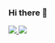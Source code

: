 ### Hi there 👋

<!--
**iii719/iii719** is a ✨ _special_ ✨ repository because its `README.md` (this file) appears on your GitHub profile.

Here are some ideas to get you started:

- 🔭 I’m currently working on ...
- 🌱 I’m currently learning ...
- 👯 I’m looking to collaborate on ...
- 🤔 I’m looking for help with ...
- 💬 Ask me about ...
- 📫 How to reach me: ...
- 😄 Pronouns: ...
- ⚡ Fun fact: ...
-->
<a href="https://github.com/iii719/GUI_PEIA" target="_blank">
  <img src="https://img.shields.io/badge/GUI_PEIA-007bff?style=flat&logo=hierarchical_attention&logoColor=ffffff"/>
</a>
<a href="https://github.com/iii719/EMRES" target="_blank">
  <img src="https://img.shields.io/badge/EMRES-f39c12?style=flat&logo=emotion_sim&logoColor=ffffff"/>
</a>
